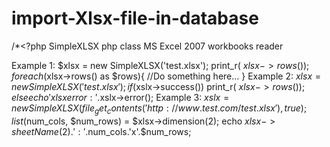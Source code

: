# import-Xlsx-file-in-database

/*<?php
	SimpleXLSX php class 
	MS Excel 2007 workbooks reader

  Example 1: 
	$xlsx = new SimpleXLSX('test.xlsx');
	print_r( $xlsx->rows() );
	foreach($xlsx->rows() as $rows){
  //Do something here...
  }
  Example 2:
	$xlsx = new SimpleXLSX('test.xlsx');
	if ($xslx->success())
		print_r( $xlsx->rows() );
	else
		echo 'xlsx error: '.$xslx->error();
  Example 3:
	$xslx = new SimpleXLSX( file_get_contents('http://www.test.com/test.xlsx'), true);
	list($num_cols, $num_rows) = $xlsx->dimension(2);
	echo $xlsx->sheetName(2).':'.$num_cols.'x'.$num_rows;
